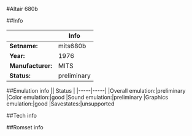 #Altair 680b

##Info

||Info|
|-----|-----|
|**Setname:**|mits680b
|**Year:**|1976
|**Manufacturer:**|MITS
|**Status:**|preliminary

##Emulation info
|| Status |
|-----|-----|
|Overall emulation:|preliminary
|Color emulation:|good
|Sound emulation:|preliminary
|Graphics emulation:|good
|Savestates:|unsupported

##Tech info

##Romset info

<!--- START OF EDITED COMMENT DO NOT TOUCH TEXT ABOVE-->
